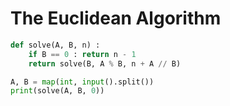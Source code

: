 # The Euclidean Algorithm

```python
def solve(A, B, n) :
    if B == 0 : return n - 1
    return solve(B, A % B, n + A // B)

A, B = map(int, input().split())
print(solve(A, B, 0))
```
